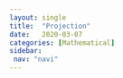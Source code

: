 ```yaml
---
layout: single
title:  "Projection"
date:   2020-03-07
categories: [Mathematical]
sidebar: 
 nav: "navi"
---
```


<object data="/assets/statistics/Projection.pdf" type="application/pdf" width="100%" height="100%">
</object>